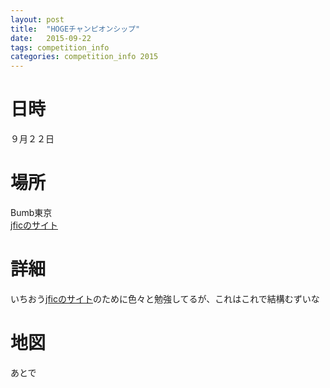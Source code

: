 ```yaml
---
layout: post
title:  "HOGEチャンピオンシップ"
date:   2015-09-22
tags: competition_info
categories: competition_info 2015
---
```


# 日時
９月２２日

# 場所
Bumb東京<br>
[jficのサイト]

# 詳細
いちおう[jficのサイト]のために色々と勉強してるが、これはこれで結構むずいな

# 地図
あとで

[jficのサイト]:      http://www.jfic-japan.com

